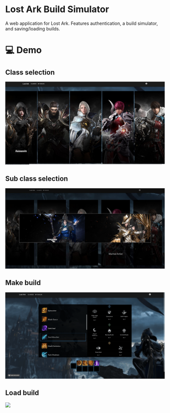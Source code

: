 # Lost Ark Build Simulator

A web application for Lost Ark. Features authentication, a build simulator, and saving/loading builds.

# 💻 Demo


## Class selection

![](https://github.com/anthonychian/lostark/blob/main/lostark1.JPG)

## Sub class selection

![](https://github.com/anthonychian/lostark/blob/main/subclass.JPG)

## Make build

![](https://github.com/anthonychian/lostark/blob/main/build.gif)

## Load build

![](https://github.com/anthonychian/lostark/blob/main/ability.gif)
